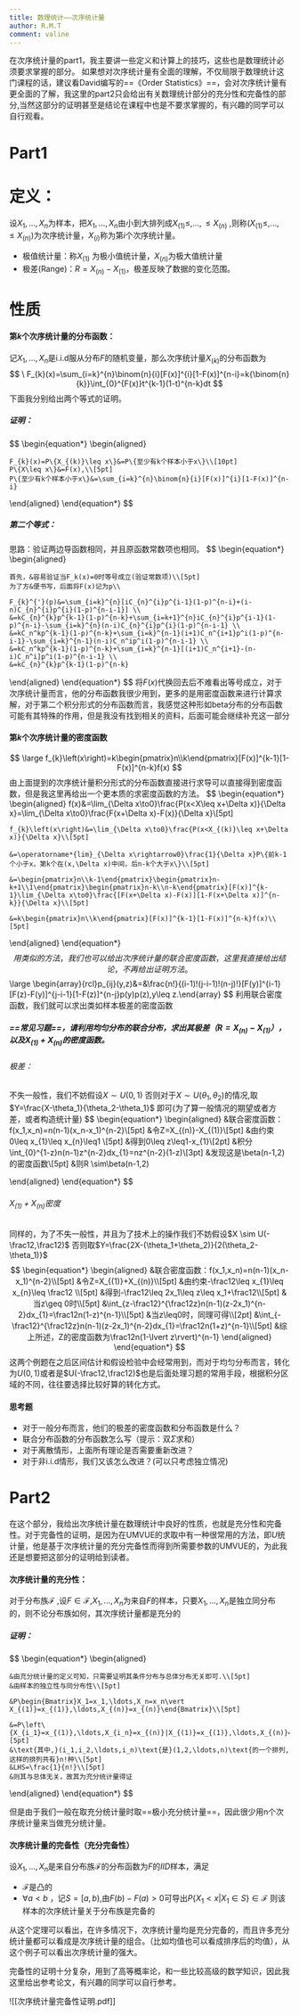 ```yaml
---
title: 数理统计——次序统计量
author: R.M.T
comment: valine
---
```


在次序统计量的part1，我主要讲一些定义和计算上的技巧，这些也是数理统计必须要求掌握的部分。
如果想对次序统计量有全面的理解，不仅局限于数理统计这门课程的话，建议看David编写的==《Order Statistics》==，会对次序统计量有更全面的了解，我这里的part2只会给出有关数理统计部分的充分性和完备性的部分,当然这部分的证明甚至是结论在课程中也是不要求掌握的，有兴趣的同学可以自行观看。
# Part1
# 定义：

设$X_1,...,X_n$为样本，把$X_1,...,X_n$由小到大排列成$X_{(1)}\leq,...,\leq X_{(n)}$ ,则称$(X_{(1)}\leq,...,\leq X_{(n)})$为次序统计量，$X_{(i)}$称为第$i$个次序统计量。
* 极值统计量：称$X_{(1)}$ 为极小值统计量，$X_{(n)}$为极大值统计量
* 极差(Range)：$R=X_{(n)}-X_{(1)}$，极差反映了数据的变化范围。

# 性质
#### 第$k$个次序统计量的分布函数：

记$X_1,...,X_n$是i.i.d服从分布$F$的随机变量，那么次序统计量$X_{(k)}$的分布函数为
$$
\ F_{k}(x)=\sum_{i=k}^{n}\binom{n}{i}[F(x)]^{i}[1-F(x)]^{n-i}=k{\binom{n}{k}}\int_{0}^{F(x)}t^{k-1}(1-t)^{n-k}dt
$$
下面我分别给出两个等式的证明。
##### 证明：
$$
\begin{equation*}
\begin{aligned}

	F_{k}(x)=P\{X_{(k)}\leq x\}&=P\{至少有k个样本小于x\}\\[10pt]
	P\{X\leq x\}&=F(x),\\[5pt]
	P\{至少有k个样本小于x\}&=\sum_{i=k}^{n}\binom{n}{i}[F(x)]^{i}[1-F(x)]^{n-i}
	
\end{aligned}
\end{equation*}
$$
##### 第二个等式：

思路：验证两边导函数相同，并且原函数常数项也相同。
$$
\begin{equation*}
\begin{aligned}

	首先，&容易验证当F_k(x)=0时等号成立(验证常数项)\\[5pt]
	为了方&便书写，后面将F(x)记为p\\
	
	F_{k}^{'}(p)&=\sum_{i=k}^{n}[iC_{n}^{i}p^{i-1}(1-p)^{n-i}+(i-n)C_{n}^{i}p^{i}(1-p)^{n-i-1}] \\
	&=kC_{n}^{k}p^{k-1}(1-p)^{n-k}+\sum_{i=k+1}^{n}iC_{n}^{i}p^{i-1}(1-p)^{n-i}-\sum_{i=k}^{n}(n-i)C_{n}^{i}p^{i}(1-p)^{n-i-1} \\
	&=kC_n^kp^{k-1}(1-p)^{n-k}+\sum_{i=k}^{n-1}(i+1)C_n^{i+1}p^i(1-p)^{n-i-1}-\sum_{i=k}^{n-1}(n-i)C_n^ip^i(1-p)^{n-i-1} \\
	&=kC_n^kp^{k-1}(1-p)^{n-k}+\sum_{i=k}^{n-1}[(i+1)C_n^{i+1}-(n-i)C_n^i]p^i(1-p)^{n-i-1} \\
	&=kC_{n}^{k}p^{k-1}(1-p)^{n-k}

\end{aligned}
\end{equation*}
$$
将$F(x)$代换回去后不难看出等号成立，对于次序统计量而言，他的分布函数我很少用到，更多的是用密度函数来进行计算求解，对于第二个积分形式的分布函数而言，我感觉这种形如beta分布的分布函数可能有其特殊的作用，但是我没有找到相关的资料，后面可能会继续补充这一部分
#### 第$k$个次序统计量的密度函数
$$
\large f_{k}\left(x\right)=k\begin{pmatrix}n\\k\end{pmatrix}[F(x)]^{k-1}[1-F(x)]^{n-k}f(x)
$$
由上面提到的次序统计量积分形式的分布函数直接进行求导可以直接得到密度函数，但是我这里再给出一个更本质的求密度函数的方法。
$$
\begin{equation*}
\begin{aligned}
	f(x)&=\lim_{\Delta x\to0}\frac{P(x<X\leq x+\Delta x)}{\Delta x}=\lim_{\Delta x\to0}\frac{F(x+\Delta x)-F(x)}{\Delta x}\\[5pt]
	
	f_{k}\left(x\right)&=\lim_{\Delta x\to0}\frac{P(x<X_{(k)}\leq x+\Delta x)}{\Delta x}\\[5pt]
	
	&=\operatorname*{lim}_{\Delta x\rightarrow0}\frac{1}{\Delta x}P\{前k-1个小于x，第k个在(x,\Delta x)中间，后n-k个大于x\}\\[5pt]
	
	&=\begin{pmatrix}n\\k-1\end{pmatrix}\begin{pmatrix}n-k+1\\1\end{pmatrix}\begin{pmatrix}n-k\\n-k\end{pmatrix}[F(x)]^{k-1}\lim_{\Delta x\to0}\frac{[F(x+\Delta x)-F(x)][1-F(x+\Delta x)]^{n-k}}{\Delta x}\\[5pt]
	
	&=k\begin{pmatrix}n\\k\end{pmatrix}[F(x)]^{k-1}[1-F(x)]^{n-k}f(x)\\[5pt]
	

\end{aligned}
\end{equation*}
$$
用类似的方法，我们也可以给出次序统计量的联合密度函数，这里我直接给出结论，不再给出证明方法。
$$
\large \begin{array}{rcl}p_{ij}(y,z)&=&\frac{n!}{(i-1)!(j-i-1)!(n-j)!}[F(y)]^{i-1}[F(z)-F(y)]^{j-i-1}[1-F(z)]^{n-j}p(y)p(z),y\leq z.\end{array}
$$
利用联合密度函数，我们就可以求出类如样本极差的密度函数

##### ==常见习题==，请利用均匀分布的联合分布，求出其极差（$R=X_{(n)}-X_{(1)}$），以及$X_{(1)}+X_{(n)}$的密度函数。
###### 极差：
不失一般性，我们不妨假设$X \sim U(0,1)$  否则对于$X \sim U(\theta_1,\theta_2)$的情况,取$Y=\frac{X-\theta_1}{\theta_2-\theta_1}$  即可(为了算一般情况的期望或者方差，或者构造统计量)
$$
\begin{equation*}
\begin{aligned}
&联合密度函数：f(x_1,x_n)=n(n-1)(x_n-x_1)^{n-2}\\[5pt]
&令Z=X_{(n)}-X_{(1)}\\[5pt]
&由约束0\leq x_{1}\leq x_{n}\leq1 \\[5pt]
&得到0\leq z\leq1-x_{1}\\[2pt]
&积分\int_{0}^{1-z}n(n-1)z^{n-2}dx_{1}=nz^{n-2}(1-z)\\[3pt]
&发现这是\beta(n-1,2)的密度函数\\[5pt]
&则R \sim\beta(n-1,2)

\end{aligned}
\end{equation*}
$$
###### $X_{(1)}+X_{(n)}$密度
同样的，为了不失一般性，并且为了技术上的操作我们不妨假设$X \sim U(-\frac12,\frac12)$ 否则取$Y=\frac{2X-(\theta_1+\theta_2)}{2(\theta_2-\theta_1)}$  
$$
\begin{equation*}
\begin{aligned}
&联合密度函数：f(x_1,x_n)=n(n-1)(x_n-x_1)^{n-2}\\[5pt]
&令Z=X_{(1)}+X_{(n)}\\[5pt]
&由约束-\frac12\leq x_{1}\leq x_{n}\leq \frac12 \\[5pt]
&得到-\frac12\leq 2x_1\leq z\leq x_1+\frac12\\[5pt]
&当z\geq 0时\\[5pt]
&\int_{z-\frac12}^{\frac12z}n(n-1)(z-2x_1)^{n-2}dx_{1}=\frac12n(1-z)^{n-1}\\[5pt]
&当z\leq0时，同理可得\\[2pt]
&\int_{-\frac12}^{\frac12z}n(n-1)(z-2x_1)^{n-2}dx_{1}=\frac12n(1+z)^{n-1}\\[5pt]
&综上所述，Z的密度函数为\frac12n(1-\lvert z\rvert)^{n-1}
\end{aligned}
\end{equation*}
$$
这两个例题在之后区间估计和假设检验中会经常用到，而对于均匀分布而言，转化为$U(0,1)$或者是$U(-\frac12,\frac12)$也是后面处理习题的常用手段，根据积分区域的不同，往往要选择比较好算的转化方式。

#### 思考题
* 对于一般分布而言，他们的极差的密度函数和分布函数是什么？
* 联合分布函数的分布函数怎么写（提示：双$\Sigma$求和）
* 对于离散情形，上面所有理论是否需要重新改进？
* 对于非i.i.d情形，我们又该怎么改进？(可以只考虑独立情况)

# Part2

在这个部分，我给出次序统计量在数理统计中良好的性质，也就是充分性和完备性。对于完备性的证明，是因为在UMVUE的求取中有一种很常用的方法，即$U$统计量，他是基于次序统计量的充分完备性而得到所需要参数的UMVUE的，为此我还是想要把这部分的证明给到读者。

#### 次序统计量的充分性：

对于分布族$\mathscr{F}$ ,设$F\in\mathscr{F}$,$X_1,...,X_n$为来自$F$的样本，只要$X_1,...,X_n$是独立同分布的，则不论分布族如何，其次序统计量都是充分的

##### 证明：
$$
\begin{equation*}
\begin{aligned}

	&由充分统计量的定义可知，只需要证明其条件分布与总体分布无关即可.\\[5pt]
	&由样本的独立性与同分布性\\[5pt]
	
	&P\begin{Bmatrix}X_1=x_1,\ldots,X_n=x_n\vert
	X_{(1)}=x_{(1)},\ldots,X_{(n)}=x_{(n)}\end{Bmatrix}\\[5pt] 
	
	&=P\left\{X_{i_1}=x_{(1)},\ldots,X_{i_n}=x_{(n)}|X_{(1)}=x_{(1)},\ldots,X_{(n)}=x_{(n)}\right\}\\[5pt]
	&\text{其中,}(i_1,i_2,\ldots,i_n)\text{是}(1,2,\ldots,n)\text{的一个排列,这样的排列共有}n!种\\[5pt]
	&LHS=\frac{1}{n!}\\[5pt]
	&则其与总体无关，故其为充分统计量得证
	
\end{aligned}
\end{equation*}
$$

但是由于我们一般在取充分统计量时取==极小充分统计量==，因此很少用n个次序统计量来当做充分统计量。

#### 次序统计量的完备性（充分完备性）

设$X_1,...,X_n$是来自分布族$\mathscr{F}$的分布函数为$F$的$IID$样本，满足
* $\mathscr{F}$是凸的
* $\forall a< b$ ，记$S=[a,b)$,由$F(b)-F(a)>0$可导出$P\{X_1<x|X_1\in S\}\in\mathscr{F}$
 则该样本的次序统计量关于分布族是完备的
 
从这个定理可以看出，在许多情况下，次序统计量均是充分完备的，而且许多充分统计量都可以看成是次序统计量的组合。（比如均值也可以看成排序后的均值），从这个例子可以看出次序统计量的强大。

完备性的证明十分复杂，用到了高等概率论，和一些比较高级的数学知识，因此我这里给出参考论文，有兴趣的同学可以自行参考。

![[次序统计量完备性证明.pdf]]

